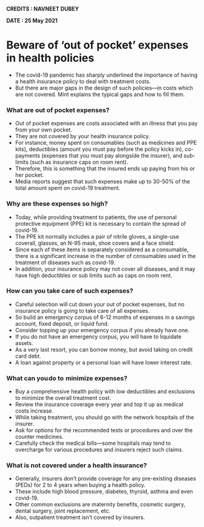 **CREDITS : NAVNEET DUBEY**

**DATE : 25 May 2021**

# Beware of ‘out of pocket’ expenses in health policies
- The covid-19 pandemic has sharply underlined the importance of having a health insurance policy to deal with treatment costs.
- But there are major gaps in the design of such policies—in costs which are not covered. Mint explains the typical gaps and how to fill them.

### What are out of pocket expenses?
- Out of pocket expenses are costs associated with an illness that you pay from your own pocket.
- They are not covered by your health insurance policy.
- For instance, money spent on consumables (such as medicines and PPE kits), deductibles (amount you must pay before the policy kicks in), co-payments (expenses that you must pay alongside the insurer), and sub-limits (such as insurance caps on room rent).
- Therefore, this is something that the insured ends up paying from his or her pocket.
- Media reports suggest that such expenses make up to 30-50% of the total amount spent on covid-19 treatment.

### Why are these expenses so high?
- Today, while providing treatment to patients, the use of personal protective equipment (PPE) kit is necessary to contain the spread of covid-19.
- The PPE kit normally includes a pair of nitrile gloves, a single-use coverall, glasses, an N-95 mask, shoe covers and a face shield.
- Since each of these items is separately considered as a consumable, there is a significant increase in the number of consumables used in the treatment of diseases such as covid-19.
- In addition, your insurance policy may not cover all diseases, and it may have high deductibles or sub limits such as caps on room rent.

### How can you take care of such expenses?
- Careful selection will cut down your out of pocket expenses, but no insurance policy is going to take care of all expenses.
- So build an emergency corpus of 6-12 months of expenses in a savings account, fixed deposit, or liquid fund.
- Consider topping up your emergency corpus if you already have one.
- If you do not have an emergency corpus, you will have to liquidate assets.
- As a very last resort, you can borrow money, but avoid taking on credit card debt.
- A loan against property or a personal loan will have lower interest rate.

### What can you do to  minimize expenses?
- Buy a comprehensive health policy with low deductibles and exclusions to minimize the overall treatment cost.
- Review the insurance coverage every year and top it up as medical costs increase.
- While taking treatment, you should go with the network hospitals of the insurer.
- Ask for options for the recommended tests or procedures and over the counter medicines.
- Carefully check the medical bills—some hospitals may tend to overcharge for various procedures and insurers reject such claims.

### What is not covered under a health insurance?
- Generally, insurers don’t provide coverage for any pre-existing diseases (PEDs) for 2 to 4 years when buying a health policy.
- These include high blood pressure, diabetes, thyroid, asthma and even covid-19.
- Other common exclusions are maternity benefits, cosmetic surgery, dental surgery, joint replacement, etc.
- Also, outpatient treatment isn’t covered by insurers.
